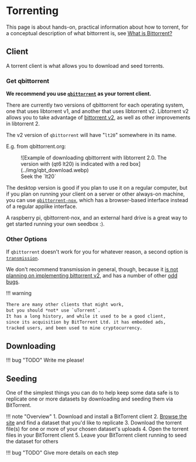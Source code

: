 # Torrenting

<div class="big-emphasis" markdown="1">

This page is about hands-on, practical information about how to torrent,
for a conceptual description of what bittorrent is, see [What is Bittorrent?](../intro/bittorrent.md)

</div>

## Client

A torrent client is what allows you to download and seed torrents.

### Get qbittorrent

**We recommend you use [`qbittorrent`](https://www.qbittorrent.org/) as your torrent client.**

There are currently two versions of qbittorrent for each operating system,
one that uses libtorrent v1, and another that uses libtorrent v2.
Libtorrent v2 allows you to take advantage of [bittorrent v2](https://blog.libtorrent.org/2020/09/bittorrent-v2/),
as well as other improvements in libtorrent 2. 

The v2 version of `qbittorrent` will have "`lt20`" somewhere in its name.

E.g. from qbittorrent.org:

<figure markdown="span">
	![Example of downloading qbittorrent with libtorrent 2.0. The version with (qt6 lt20) is indicated with a red box](../img/qbt_download.webp)
	<figcaption>Seek the `lt20`</figcaption>
</figure>

The desktop version is good if you plan to use it on a regular computer,
but if you plan on running your client on a server or other always-on machine,
you can use [`qbittorrent-nox`](https://github.com/qbittorrent/qBittorrent/wiki/Running-qBittorrent-without-X-server-(WebUI-only,-systemd-service-set-up,-Ubuntu-15.04-or-newer)),
which has a browser-based interface instead of a regular applike interface.

A raspberry pi, qbittorrent-nox, and an external hard drive is a great way to get started
running your own seedbox :).

### Other Options

If `qbittorrent` doesn't work for you for whatever reason, a second option is [`transmission`](https://transmissionbt.com/).

We don't recommend transmission in general, though, 
because it [is not planning on implementing bittorrent v2](https://github.com/transmission/transmission/issues/458),
and has a number of other [odd bugs](https://codeberg.org/Safeguarding/sciop/issues/209).

!!! warning

	There are many other clients that might work,
	but you should *not* use `uTorrent`.
	It has a long history, and while it used to be a good client,
	since its acquisition by BitTorrent Ltd. it has embedded ads,
	tracked users, and been used to mine cryptocurrency.


## Downloading

!!! bug "TODO"
	Write me please!

## Seeding

One of the simplest things you can do to help keep some data safe
is to replicate one or more datasets
by downloading and seeding them via BitTorrent.

!!! note "Overview"
	1. Download and install a BitTorrent client
	2. [Browse the site](browsing.md) and find a dataset that you'd like to replicate
	3. Download the torrent file(s) for one or more of your chosen dataset's uploads
	4. Open the torrent files in your BitTorrent client
	5. Leave your BitTorrent client running to seed the dataset for others
	
!!! bug "TODO"
	Give more details on each step

